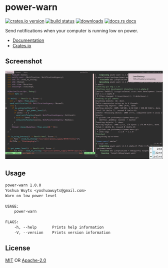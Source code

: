 # power-warn
[![crates.io version][1]][2] [![build status][3]][4]
[![downloads][5]][6] [![docs.rs docs][7]][8]

Send notifications when your computer is running low on power.

- [Documentation][8]
- [Crates.io][2]

## Screenshot
![screenshot of power-warn in action](./assets/screenshot.png)

## Usage
```txt
power-warn 1.0.0
Yoshua Wuyts <yoshuawuyts@gmail.com>
Warn on low power level

USAGE:
    power-warn

FLAGS:
    -h, --help       Prints help information
    -V, --version    Prints version information
```

## License
[MIT](./LICENSE-MIT) OR [Apache-2.0](./LICENSE-APACHE)

[1]: https://img.shields.io/crates/v/power-warn.svg?style=flat-square
[2]: https://crates.io/crates/power-warn
[3]: https://img.shields.io/travis/yoshuawuyts/power-warn.svg?style=flat-square
[4]: https://travis-ci.org/yoshuawuyts/power-warn
[5]: https://img.shields.io/crates/d/power-warn.svg?style=flat-square
[6]: https://crates.io/crates/power-warn
[7]: https://docs.rs/power-warn/badge.svg
[8]: https://docs.rs/power-warn
